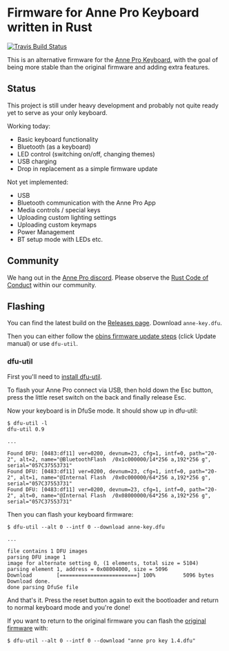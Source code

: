 Firmware for Anne Pro Keyboard written in Rust
==============================================

[![Travis Build Status](https://travis-ci.org/ah-/anne-key.svg?branch=master)](https://travis-ci.org/ah-/anne-key)

This is an alternative firmware for the [Anne Pro Keyboard](http://en.obins.net/anne-pro), with the goal of being more stable than the original firmware and adding extra features.

Status
------

This project is still under heavy development and probably not quite ready yet to serve as your only keyboard.

Working today:

- Basic keyboard functionality
- Bluetooth (as a keyboard)
- LED control (switching on/off, changing themes)
- USB charging
- Drop in replacement as a simple firmware update

Not yet implemented:

- USB
- Bluetooth communication with the Anne Pro App
- Media controls / special keys
- Uploading custom lighting settings
- Uploading custom keymaps
- Power Management
- BT setup mode with LEDs etc.

Community
---------

We hang out in the [Anne Pro discord](https://discord.gg/vZrBPQJ). Please observe the [Rust Code of Conduct](https://rust-lang.org/conduct.html) within our community.

Flashing
--------

You can find the latest build on the [Releases page](https://github.com/ah-/anne-key/releases). Download `anne-key.dfu`.

Then you can either follow the [obins firmware update steps](http://en.obins.net/firmware) (click Update manual) or use `dfu-util`.

### dfu-util

First you'll need to [install dfu-util](https://docs.particle.io/faq/particle-tools/installing-dfu-util/core/).

To flash your Anne Pro connect via USB, then hold down the Esc button, press the little reset switch on the back and finally release Esc.

Now your keyboard is in DfuSe mode. It should show up in dfu-util:

```
$ dfu-util -l
dfu-util 0.9

...

Found DFU: [0483:df11] ver=0200, devnum=23, cfg=1, intf=0, path="20-2", alt=2, name="@BluetoothFlash  /0x1c000000/14*256 a,192*256 g", serial="057C37553731"
Found DFU: [0483:df11] ver=0200, devnum=23, cfg=1, intf=0, path="20-2", alt=1, name="@Internal Flash  /0x0c000000/64*256 a,192*256 g", serial="057C37553731"
Found DFU: [0483:df11] ver=0200, devnum=23, cfg=1, intf=0, path="20-2", alt=0, name="@Internal Flash  /0x08000000/64*256 a,192*256 g", serial="057C37553731"
```

Then you can flash your keyboard firmware:

```
$ dfu-util --alt 0 --intf 0 --download anne-key.dfu

...

file contains 1 DFU images
parsing DFU image 1
image for alternate setting 0, (1 elements, total size = 5104)
parsing element 1, address = 0x08004000, size = 5096
Download        [=========================] 100%         5096 bytes
Download done.
done parsing DfuSe file
```

And that's it. Press the reset button again to exit the bootloader and return to normal keyboard mode and you're done!

If you want to return to the original firmware you can flash the [original firmware](http://en.obins.net/firmware) with:

```
$ dfu-util --alt 0 --intf 0 --download "anne pro key 1.4.dfu"
```
